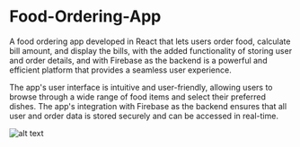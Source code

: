 # Food-Ordering-App
A food ordering app developed in React that lets users order food, calculate bill amount, and display the bills, with the added functionality of storing user and order details, and with Firebase as the backend is a powerful and efficient platform that provides a seamless user experience.

The app's user interface is intuitive and user-friendly, allowing users to browse through a wide range of food items and select their preferred dishes. The app's integration with Firebase as the backend ensures that all user and order data is stored securely and can be accessed in real-time.

![alt text](https://github.com/Ramkumar9944/Food-Ordering-App/Food-Order-App-Homepage.png)

